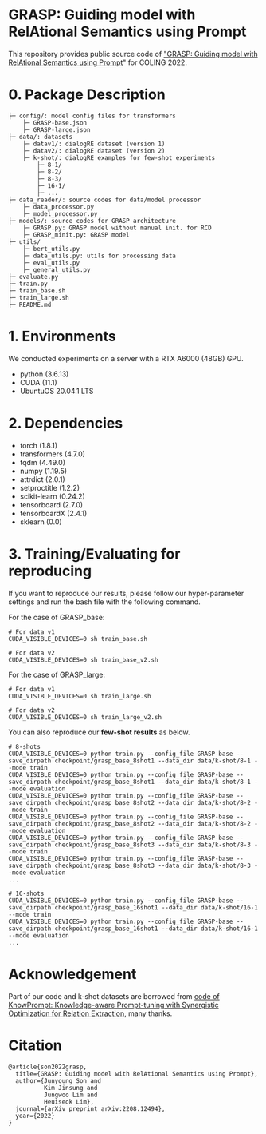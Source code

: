 # GRASP: Guiding model with RelAtional Semantics using Prompt
This repository provides public source code of ["GRASP: Guiding model with RelAtional Semantics using Prompt](https://arxiv.org/abs/2208.12494)" for COLING 2022. <br> 

# 0. Package Description
```
├─ config/: model config files for transformers
    ├─ GRASP-base.json
    ├─ GRASP-large.json
├─ data/: datasets
    ├─ datav1/: dialogRE dataset (version 1) 
    ├─ datav2/: dialogRE dataset (version 2) 
    ├─ k-shot/: dialogRE examples for few-shot experiments
        ├─ 8-1/
        ├─ 8-2/
        ├─ 8-3/
        ├─ 16-1/
        ├─ ... 
├─ data_reader/: source codes for data/model processor
    ├─ data_processor.py
    ├─ model_processor.py
├─ models/: source codes for GRASP architecture
    ├─ GRASP.py: GRASP model without manual init. for RCD
    ├─ GRASP_minit.py: GRASP model
├─ utils/
    ├─ bert_utils.py
    ├─ data_utils.py: utils for processing data
    ├─ eval_utils.py
    ├─ general_utils.py
├─ evaluate.py
├─ train.py
├─ train_base.sh
├─ train_large.sh
├─ README.md
```

# 1. Environments
We conducted experiments on a server with a RTX A6000 (48GB) GPU.
- python      (3.6.13)  
- CUDA        (11.1)  
- UbuntuOS 20.04.1 LTS

# 2. Dependencies
- torch                    (1.8.1)
- transformers             (4.7.0)
- tqdm     (4.49.0)
- numpy                    (1.19.5)
- attrdict (2.0.1)
- setproctitle (1.2.2)
- scikit-learn (0.24.2)
- tensorboard (2.7.0)
- tensorboardX (2.4.1)
- sklearn (0.0)

# 3. Training/Evaluating for reproducing
If you want to reproduce our results, please follow our hyper-parameter settings and run the bash file with the following command.

For the case of GRASP_base:
```
# For data v1
CUDA_VISIBLE_DEVICES=0 sh train_base.sh

# For data v2
CUDA_VISIBLE_DEVICES=0 sh train_base_v2.sh
```
For the case of GRASP_large:
```
# For data v1
CUDA_VISIBLE_DEVICES=0 sh train_large.sh

# For data v2
CUDA_VISIBLE_DEVICES=0 sh train_large_v2.sh
```

You can also reproduce our **few-shot results** as below.
```
# 8-shots
CUDA_VISIBLE_DEVICES=0 python train.py --config_file GRASP-base --save_dirpath checkpoint/grasp_base_8shot1 --data_dir data/k-shot/8-1 --mode train
CUDA_VISIBLE_DEVICES=0 python train.py --config_file GRASP-base --save_dirpath checkpoint/grasp_base_8shot1 --data_dir data/k-shot/8-1 --mode evaluation
CUDA_VISIBLE_DEVICES=0 python train.py --config_file GRASP-base --save_dirpath checkpoint/grasp_base_8shot2 --data_dir data/k-shot/8-2 --mode train
CUDA_VISIBLE_DEVICES=0 python train.py --config_file GRASP-base --save_dirpath checkpoint/grasp_base_8shot2 --data_dir data/k-shot/8-2 --mode evaluation
CUDA_VISIBLE_DEVICES=0 python train.py --config_file GRASP-base --save_dirpath checkpoint/grasp_base_8shot3 --data_dir data/k-shot/8-3 --mode train
CUDA_VISIBLE_DEVICES=0 python train.py --config_file GRASP-base --save_dirpath checkpoint/grasp_base_8shot3 --data_dir data/k-shot/8-3 --mode evaluation
...

# 16-shots
CUDA_VISIBLE_DEVICES=0 python train.py --config_file GRASP-base --save_dirpath checkpoint/grasp_base_16shot1 --data_dir data/k-shot/16-1 --mode train
CUDA_VISIBLE_DEVICES=0 python train.py --config_file GRASP-base --save_dirpath checkpoint/grasp_base_16shot1 --data_dir data/k-shot/16-1 --mode evaluation
...
```

# Acknowledgement
Part of our code and k-shot datasets are borrowed from [code of KnowPrompt: Knowledge-aware Prompt-tuning with Synergistic Optimization for Relation Extraction](https://github.com/zjunlp/KnowPrompt), many thanks.

# Citation
```angular2html
@article{son2022grasp,
  title={GRASP: Guiding model with RelAtional Semantics using Prompt},
  author={Junyoung Son and 
          Kim Jinsung and 
          Jungwoo Lim and 
          Heuiseok Lim},
  journal={arXiv preprint arXiv:2208.12494},
  year={2022}
}
```